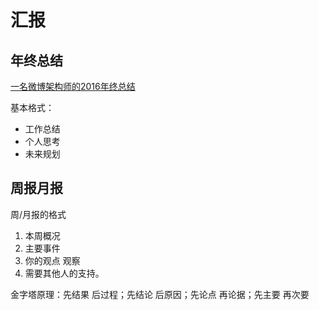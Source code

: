 # 汇报

## 年终总结

[一名微博架构师的2016年终总结](https://blog.51cto.com/u_15486212/5239824)

基本格式：
- 工作总结
- 个人思考
- 未来规划

## 周报月报

周/月报的格式
1. 本周概况
2. 主要事件
3. 你的观点 观察
3. 需要其他人的支持。

金字塔原理：先结果 后过程；先结论 后原因；先论点 再论据；先主要 再次要